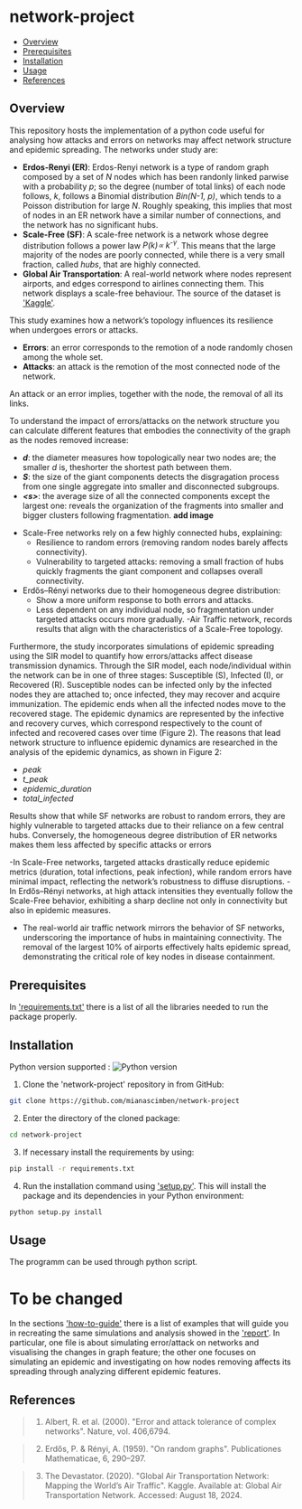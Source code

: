 # network-project


* [Overview](#overview)
* [Prerequisites](#prerequisites)
* [Installation](#installation)
* [Usage](#usage)
* [References](#references)



  
## Overview 
This repository hosts the implementation of a python code useful for analysing how attacks and errors on networks may affect network structure and epidemic spreading. 
The networks under study are: 
+ **Erdos-Renyi (ER)**: Erdos-Renyi network is a type of random graph composed by a set of _N_ nodes which has been randonly linked parwise with a probability _p_; so the degree (number of total links) of each node follows, _k_, follows a Binomial distribution _Bin(N-1, p)_, which tends to a Poisson distribution for large _N_. Roughly speaking, this implies that most of nodes in an ER network have a similar number of connections, and the network has no significant hubs.  
+ **Scale-Free (SF)**: A scale-free network is a network whose degree distribution follows a power law _P(k)∝ k<sup>-γ</sup>_. This means that the large majority of the nodes are poorly connected, while there is a very small fraction, called _hubs_, that are highly connected.
+ **Global Air Transportation**: A real-world network where nodes represent airports, and edges correspond to airlines connecting them. This network displays a scale-free behaviour. The source of the dataset is ['Kaggle'](https://www.kaggle.com/datasets/thedevastator/global-air-transportation-network-mapping-the-wo).

This study examines how a network’s topology influences its resilience when undergoes errors or attacks. 
+ **Errors**: an error corresponds to the remotion of a node randomly chosen among the whole set.
+ **Attacks**: an attack is the remotion of the most connected node of the network.

An attack or an error implies, together with the node, the removal of all its links. 

To understand the impact of errors/attacks on the network structure you can calculate different features that embodies the connectivity of the graph as the nodes removed increase:
+ **_d_**: the diameter measures how topologically near two nodes are; the smaller _d_ is, theshorter the shortest path between them.
+ **_S_**: the size of the giant components detects the disgragation process from one single aggregate into smaller and disconnected subgroups.  
+ **_<_s_>_**: the average size of all the connected components except the largest one: reveals the organization of the fragments into smaller and bigger clusters following fragmentation.
**add image**
- Scale-Free networks rely on a few highly connected hubs, explaining: 
  - Resilience to random errors (removing random nodes barely affects connectivity).
  - Vulnerability to targeted attacks: removing a small fraction of hubs quickly fragments the giant component and collapses overall connectivity.
- Erdős–Rényi networks due to their homogeneous degree distribution:
  - Show a more uniform response to both errors and attacks.
  - Less dependent on any individual node, so fragmentation under targeted attacks occurs more gradually.
-Air Traffic network, records results that align with the characteristics of a Scale-Free topology.

Furthermore, the study incorporates simulations of epidemic spreading using the SIR model to quantify how errors/attacks affect disease transmission dynamics. Through the SIR model, each node/individual within the network can be in one of three stages: Susceptible (S), Infected (I), or Recovered (R). Susceptible nodes can be infected only by the infected nodes they are attached to; once infected, they may recover and acquire immunization. The epidemic ends when all the infected nodes move to the recovered stage. The epidemic dynamics are represented by the infective and recovery curves, which correspond respectively to the count of infected and recovered cases over time (Figure 2).
The reasons that lead network structure to influence epidemic dynamics are researched in the analysis of the epidemic dynamics, as shown in Figure 2:
+ _peak_  
+ _t_peak_
+ _epidemic_duration_
+ _total_infected_

Results show that while SF networks are robust to random errors, they are highly vulnerable to targeted attacks due to their reliance on a few central hubs. Conversely, the homogeneous degree distribution of ER networks makes them less affected by specific attacks or errors 

-In Scale-Free networks, targeted attacks drastically reduce epidemic metrics (duration, total infections, peak infection), while random errors have minimal impact, reflecting the network’s robustness to diffuse disruptions.
-In Erdős–Rényi networks, at high attack intensities they eventually follow the Scale-Free behavior, exhibiting a sharp decline not only in connectivity but also in epidemic measures.
- The real-world air traffic network mirrors the behavior of SF networks, underscoring the importance of hubs in maintaining connectivity. The removal of the largest 10% of airports effectively halts epidemic spread, demonstrating the critical role of key nodes in disease containment.
## Prerequisites

In ['requirements.txt'](https://github.com/mianascimben/network-project/blob/main/requirements.txt) there is a list of all the libraries needed to run the package properly.

## Installation

Python version supported : ![Python version](https://img.shields.io/badge/python-3.8|3.9|3.10|3.11-blue.svg)

1. Clone the 'network-project' repository in from GitHub:
```bash
git clone https://github.com/mianascimben/network-project
```

2. Enter the directory of the cloned package:
```bash
cd network-project
```

3. If necessary install the requirements by using:
```bash
pip install -r requirements.txt
```

4. Run the installation command using ['setup.py'](https://github.com/mianascimben/network-project/blob/main/setup.py). This will install the package and its dependencies in your Python environment:
```bash
python setup.py install
```


## Usage
The programm can be used through python script.

# To be changed 
In the sections ['how-to-guide'](https://github.com/mianascimben/network-project/tree/main/how-to-guide) there is a list of examples that will guide you in recreating the same simulations and analysis showed in the ['report'](https://github.com/mianascimben/network-project/blob/main/report.pdf). In particular, one file is about simulating error/attack on networks and visualising the changes in graph feature; the other one focuses on simulating an epidemic and investigating on how nodes removing affects its spreading through analyzing different epidemic features. 

## References
>1. Albert, R. et al. (2000). "Error and attack tolerance of complex networks". Nature, vol. 406,6794.

>2. Erdős, P. & Rényi, A. (1959). "On random graphs". Publicationes Mathematicae, 6, 290–297.
  
>3. The Devastator. (2020). "Global Air Transportation Network: Mapping the World’s Air Traffic". Kaggle. Available at: Global Air Transportation Network. Accessed: August 18, 2024.
